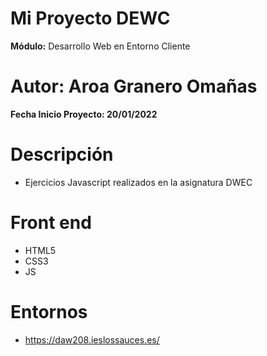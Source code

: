 # Mi Proyecto DEWC

**Módulo:** Desarrollo Web en Entorno Cliente

# Autor: Aroa Granero Omañas

**Fecha Inicio Proyecto: 20/01/2022**

# Descripción

- Ejercicios Javascript realizados en la asignatura DWEC

# Front end

* HTML5
* CSS3
* JS

# Entornos

- https://daw208.ieslossauces.es/